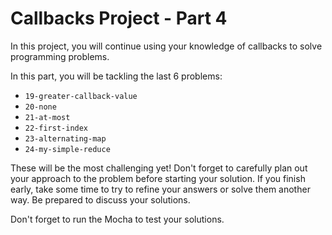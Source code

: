 # Callbacks Project - Part 4

In this project, you will continue using your knowledge of callbacks to solve
programming problems.

In this part, you will be tackling the last 6 problems:

- `19-greater-callback-value`
- `20-none`
- `21-at-most`
- `22-first-index`
- `23-alternating-map`
- `24-my-simple-reduce`

These will be the most challenging yet! Don't forget to carefully plan out
your approach to the problem before starting your solution. If you finish early,
take some time to try to refine your answers or solve them another way. Be
prepared to discuss your solutions.

Don't forget to run the Mocha to test your solutions.
